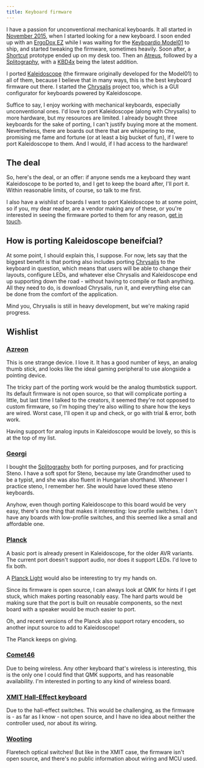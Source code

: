 ```yaml
---
title: Keyboard firmware
---
```


I have a passion for unconventional mechanical keyboards. It all started in
[November 2015][blog:looking-for-a-keyboard], when I started looking for a new
keyboard. I soon ended up with an [ErgoDox EZ][ez] while I was waiting for the
[Keyboardio Model01][m01] to ship, and started tweaking the firmware, sometimes
heavily. Soon after, a [Shortcut][shortcut] prototype ended up on my desk too.
Then an [Atreus][atreus], followed by a [Splitography][splitography], with a
[KBD4x][kbd4x] being the latest addition.

 [blog:looking-for-a-keyboard]: /blog/2015/11/20/looking-for-a-keyboard/
 [ez]: https://ergodox-ez.com/
  [m01]: https://shop.keyboard.io/
  [shortcut]: http://shortcut.gg/
  [atreus]: https://atreus.technomancy.us/
  [splitography]: https://softhruf.love/collections/writers
   [kbd4x]: https://kbdfans.cn/collections/diy-kit/products/kbd4x-custom-mechanical-keyboard-hot-swap-diy-kit

I ported [Kaleidoscope][kaleidoscope] (the firmware originally developed for the
Model01) to all of them, because I believe that in many ways, this is the best
keyboard firmware out there. I started the [Chrysalis][chrysalis] project too,
which is a GUI configurator for keyboards powered by Kaleidoscope.

 [kaleidoscope]: https://github.com/keyboardio/Kaleidoscope
  [chrysalis]: https://github.com/keyboardio/Chrysalis

Suffice to say, I enjoy working with mechanical keyboards, especially
unconventional ones. I'd love to port Kaleidoscope (along with Chrysalis) to
more hardware, but my resources are limited. I already bought three keyboards
for the sake of porting, I can't justify buying more at the moment.
Nevertheless, there are boards out there that are whispering to me, promising me
fame and fortune (or at least a big bucket of fun), if I were to port
Kaleidoscope to them. And I would, if I had access to the hardware!

<a name="the-deal"></a>
## The deal

So, here's the deal, or an offer: if anyone sends me a keyboard they want
Kaleidoscope to be ported to, and I get to keep the board after, I'll port it.
Within reasonable limits, of course, so talk to me first.

I also have a wishlist of boards I want to port Kaleidoscope to at some point,
so if you, my dear reader, are a vendor making any of these, or you're
interested in seeing the firmware ported to them for any reason, [get in
touch][mail:porting].

 [mail:porting]: mailto:firmware-porting@gergo.csillger.hu

<a name="why"></a>
## How is porting Kaleidoscope beneifcial?

At some point, I should explain this, I suppose. For now, lets say that the
biggest benefit is that porting also includes porting [Chrysalis][chrysalis] to
the keyboard in question, which means that users will be able to change their
layouts, configure LEDs, and whatever else Chrysalis and Kaleidoscope end up
supporting down the road - without having to compile or flash anything. All they
need to do, is download Chrysalis, run it, and everything else can be done from
the comfort of the application.

Mind you, Chrysalis is still in heavy development, but we're making rapid
progress.

 <a name="wishlist"></a>
## Wishlist

### [Azreon](https://azeron.eu/)

This is one strange device. I love it. It has a good number of keys, an analog
thumb stick, and looks like the ideal gaming peripheral to use alongside a
pointing device.

The tricky part of the porting work would be the analog thumbstick support. Its
default firmware is not open source, so that will complicate porting a little,
but last time I talked to the creators, it seemed they're not opposed to custom
firmware, so I'm hoping they're also willing to share how the keys are wired.
Worst case, I'll open it up and check, or go with trial & error, both work.

Having support for analog inputs in Kaleidoscope would be lovely, so this is at
the top of my list.

### [Georgi](https://www.gboards.ca/product/georgi)

I bought the [Splitography][splitography] both for porting purposes, and for
practicing Steno. I have a soft spot for Steno, because my late Grandmother used
to be a typist, and she was also fluent in Hungarian shorthand. Whenever I
practice steno, I remember her. She would have loved these steno keyboards.

Anyhow, even though porting Kaleidoscope to this board would be very easy,
there's one thing that makes it interesting: low profile switches. I don't have
any boards with low-profile switches, and this seemed like a small and
affordable one.

### [Planck](https://olkb.com/planck)

A basic port is already present in Kaleidoscope, for the older AVR variants. The
current port doesn't support audio, nor does it support LEDs. I'd love to fix both.

A [Planck Light](https://www.massdrop.com/buy/massdrop-x-olkb-planck-light-mechanical-keyboard?mode=guest_open) would also be interesting to try my hands on.

Since its firmware is open source, I can always look at QMK for hints if I get
stuck, which makes porting reasonably easy. The hard parts would be making sure
that the port is built on reusable components, so the next board with a speaker
would be much easier to port.

Oh, and recent versions of the Planck also support rotary encoders, so another
input source to add to Kaleidoscope!

The Planck keeps on giving.

### [Comet46](https://github.com/satt99/comet46-hardware)

Due to being wireless. Any other keyboard that's wireless is interesting, this
is the only one I could find that QMK supports, and has reasonable availability.
I'm interested in porting to any kind of wireless board.

### [XMIT Hall-Effect keyboard](https://www.xmitkeyboards.com/)

Due to the hall-effect switches. This would be challenging, as the firmware is -
as far as I know - not open source, and I have no idea about neither the
controller used, nor about its wiring.

### [Wooting](https://wooting.io/)

Flaretech optical switches! But like in the XMIT case, the firmware isn't open
source, and there's no public information about wiring and MCU used.
